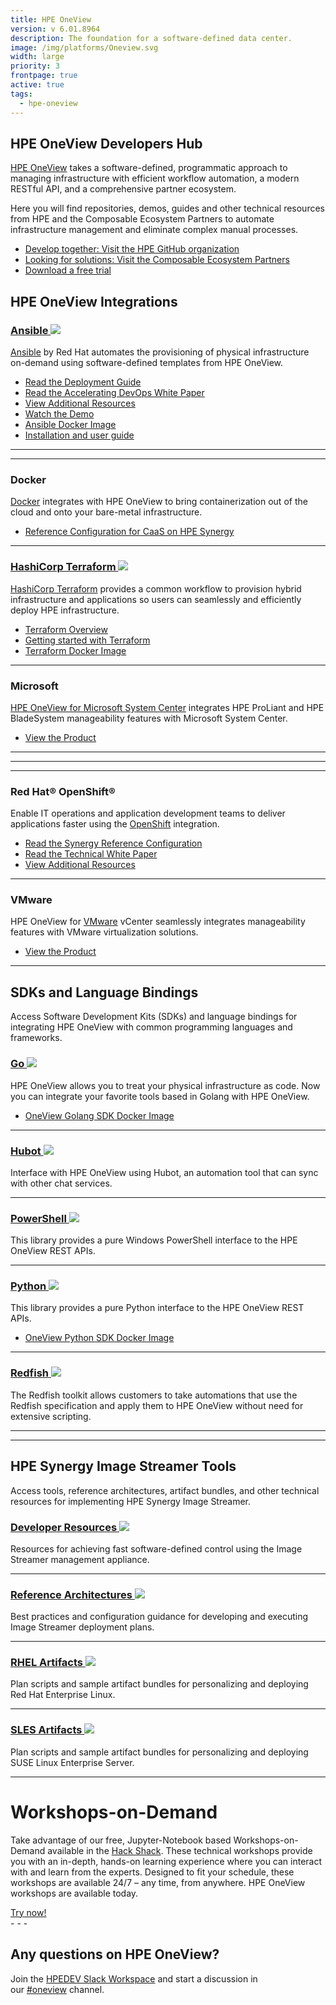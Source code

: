 ```yaml
---
title: HPE OneView
version: v 6.01.8964
description: The foundation for a software-defined data center.
image: /img/platforms/Oneview.svg
width: large
priority: 3
frontpage: true
active: true
tags:
  - hpe-oneview
---
```

## HPE OneView Developers Hub

[HPE OneView](https://hpe.com/info/oneview) takes a software-defined, programmatic approach to managing infrastructure with efficient workflow automation, a modern RESTful API, and a comprehensive partner ecosystem.

Here you will find repositories, demos, guides and other technical resources from HPE and the Composable Ecosystem Partners to automate infrastructure management and eliminate complex manual processes.

* [Develop together: Visit the HPE GitHub organization](https://github.com/hewlettpackard/)
* [Looking for solutions: Visit the Composable Ecosystem Partners](https://hpe.com/info/composableprogram)
* [Download a free trial](https://www.hpe.com/us/en/resources/integrated-systems/oneview-trial.html?parentPage=/us/en/products/integrated-systems/management-software)

## HPE OneView Integrations

### [Ansible ![](Github)](https://github.com/HewlettPackard/oneview-ansible-collection)

[Ansible](https://www.ansible.com/home) by Red Hat automates the provisioning of physical infrastructure on-demand using software-defined templates from HPE OneView.

* [Read the Deployment Guide](https://www.redhat.com/en/resources/automate-container-deployment-with-hpe-datasheet)
* [Read the Accelerating DevOps White Paper](https://h20195.www2.hpe.com/v2/GetDocument.aspx?docname=4AA6-6229ENW)
* [View Additional Resources](http://h17007.www1.hpe.com/us/en/enterprise/integrated-systems/info-library/index.aspx?cat=ci_mgmt&subcat=ansible#.XJVbZCdMEio)
* [Watch the Demo](https://www.youtube.com/watch?v=PVJgUEH0Quw&feature=youtu.be)
* [Ansible Docker Image](https://hub.docker.com/repository/docker/hewlettpackardenterprise/hpe-oneview-sdk-for-ansible-collection)
* [Installation and user guide](https://psnow.ext.hpe.com/doc/a50003411enw?jumpid=in_lit-psnow-red)

- - -



- - -

### Docker

[Docker](https://www.docker.com/) integrates with HPE OneView to bring containerization out of the cloud and onto your bare-metal infrastructure.

* [Reference Configuration for CaaS on HPE Synergy](https://h20195.www2.hpe.com/V2/GetDocument.aspx?docname=a00047301enw)

- - -

### [HashiCorp Terraform ![](Github)](https://github.com/HewlettPackard/terraform-provider-oneview)

[HashiCorp Terraform](https://www.hashicorp.com/) provides a common workflow to provision hybrid infrastructure and applications so users can seamlessly and efficiently deploy HPE infrastructure.

* [Terraform Overview](https://www.terraform.io/intro/index.html)
* [Getting started with Terraform](https://learn.hashicorp.com/terraform/getting-started/install.html)
* [Terraform Docker Image](https://hub.docker.com/repository/docker/hewlettpackardenterprise/hpe-oneview-sdk-for-terraform)

- - -

### Microsoft

[HPE OneView for Microsoft System Center](https://www.hpe.com/us/en/product-catalog/detail/pip.5390822.html) integrates HPE ProLiant and HPE BladeSystem manageability features with Microsoft System Center.

* [View the Product](https://www.hpe.com/us/en/product-catalog/detail/pip.5390822.html)

- - -

- - -

- - -

### Red Hat® OpenShift®

Enable IT operations and application development teams to deliver applications faster using the [OpenShift](https://www.redhat.com/en/technologies/cloud-computing/openshift) integration.

* [Read the Synergy Reference Configuration](https://h20195.www2.hpe.com/V2/GetDocument.aspx?docname=A00038916ENW)
* [Read the Technical White Paper](https://access.redhat.com/documentation/en-us/reference_architectures/2017/html-single/automate_red_hat_openshift_container_platform_deployment_on_hpe_proliant_servers_with_ansible_tower_and_hpe_oneview/)
* [View Additional Resources](http://h17007.www1.hpe.com/us/en/enterprise/integrated-systems/info-library/index.aspx?cat=ci_mgmt&subcat=ansible)

- - -

### VMware

HPE OneView for [VMware](https://vmware.com/) vCenter seamlessly integrates manageability features with VMware virtualization solutions.

* [View the Product](https://www.hpe.com/us/en/product-catalog/detail/pip.4152978.html)

- - -

## SDKs and Language Bindings

Access Software Development Kits (SDKs) and language bindings for integrating HPE OneView with common programming languages and frameworks.

### [Go ![](Github)](https://github.com/HewlettPackard/oneview-golang)

HPE OneView allows you to treat your physical infrastructure as code. Now you can integrate your favorite tools based in Golang with HPE OneView.

* [OneView Golang SDK Docker Image](https://hub.docker.com/r/hewlettpackardenterprise/hpe-oneview-sdk-for-golang)

- - -

### [Hubot ![](Github)](https://github.com/HewlettPackard/hpe-oneview-hubot)

Interface with HPE OneView using Hubot, an automation tool that can sync with other chat services.

- - -

### [PowerShell ![](Github)](https://github.com/HewlettPackard/POSH-HPOneView)

This library provides a pure Windows PowerShell interface to the HPE OneView REST APIs.

- - -

### [Python ![](Github)](https://github.com/HewlettPackard/oneview-python)

This library provides a pure Python interface to the HPE OneView REST APIs.

* [OneView Python SDK Docker Image](https://hub.docker.com/repository/docker/hewlettpackardenterprise/hpe-oneview-sdk-for-python)

- - -

### [Redfish ![](Github)](https://github.com/HewlettPackard/oneview-redfish-toolkit)

The Redfish toolkit allows customers to take automations that use the Redfish specification and apply them to HPE OneView without need for extensive scripting.

- - -

- - -

## HPE Synergy Image Streamer Tools

Access tools, reference architectures, artifact bundles, and other technical resources for implementing HPE Synergy Image Streamer.

### [Developer Resources ![](Github)](https://github.com/HewlettPackard?q=image-streamer)

Resources for achieving fast software-defined control using the Image Streamer management appliance.

- - -

### [Reference Architectures ![](Github)](https://github.com/HewlettPackard/image-streamer-reference-architectures)

Best practices and configuration guidance for developing and executing Image Streamer deployment plans.

- - -

### [RHEL Artifacts ![](Github)](https://github.com/HewlettPackard/image-streamer-rhel)

Plan scripts and sample artifact bundles for personalizing and deploying Red Hat Enterprise Linux.

- - -

### [SLES Artifacts ![](Github)](https://github.com/HewlettPackard/image-streamer-sles)

Plan scripts and sample artifact bundles for personalizing and deploying SUSE Linux Enterprise Server.

- - -

# Workshops-on-Demand

Take advantage of our free, Jupyter-Notebook based Workshops-on-Demand available in the [Hack Shack](/hackshack/). These technical workshops provide you with an in-depth, hands-on learning experience where you can interact with and learn from the experts. Designed to fit your schedule, these workshops are available 24/7 – any time, from anywhere. HPE OneView workshops are available today.

<link rel="stylesheet" href="https://www.w3schools.com/w3css/4/w3.css">
<div class="w3-container w3-center w3-margin-bottom">
  <a href="/hackshack/workshops"><button type="button" class="button">Try now!</button></a>
</div>
- - -

## Any questions on HPE OneView?

Join the [HPEDEV Slack Workspace](https://slack.hpedev.io/) and start a discussion in our [\#oneview](https://hpedev.slack.com/archives/C5TMA1TK5) channel.